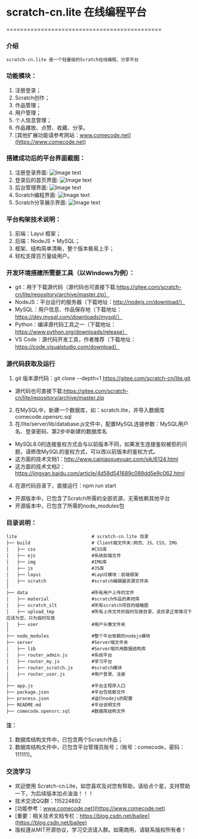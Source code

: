 # scratch-cn.lite 在线编程平台
=============================================

### 介绍
    scratch-cn.lite 是一个轻量级的Scratch在线编程、分享平台

### 功能模块：
1. 注册登录；
2. Scratch创作；
3. 作品管理；
4. 用户管理；
5. 个人信息管理；
6. 作品播放、点赞、收藏、分享。
7. [其他扩展功能请参考网站：www.comecode.net](https://www.comecode.net)

### 搭建成功后的平台界面截图：
1. 注册登录界面:
![Image text](https://gitee.com/scratch-cn/lite/raw/master/build/img/login.png)
2. 登录后的首页界面:
![Image text](https://gitee.com/scratch-cn/lite/raw/master/build/img/index.png)
3. 后台管理界面:
![Image text](https://gitee.com/scratch-cn/lite/raw/master/build/img/admin.png)
4. Scratch编程界面:
![Image text](https://gitee.com/scratch-cn/lite/raw/master/build/img/scratch.png)
5. Scratch分享展示界面:
![Image text](https://gitee.com/scratch-cn/lite/raw/master/build/img/scratch_play.png)

### 平台构架技术说明：
1. 前端：Layui 框架；
2. 后端：NodeJS + MySQL；
3. 框架、结构简单清晰，整个版本极易上手；
4. 轻松支撑百万量级用户。

### 开发环境搭建所需要工具（以Windows为例）：
- git：用于下载源代码（源代码也可直接下载:https://gitee.com/scratch-cn/lite/repository/archive/master.zip）
- NodeJS：平台运行的服务器（下载地址：http://nodejs.cn/download/）
- MySQL：用户信息、作品保存地（下载地址：https://dev.mysql.com/downloads/mysql/）
- Python：编译源代码工具之一（下载地址：https://www.python.org/downloads/release）
- VS Code：源代码开发工具，作者推荐（下载地址：https://code.visualstudio.com/download）

### 源代码获取及运行
1. git 版本源代码：git clone --depth=1 https://gitee.com/scratch-cn/lite.git
- 源代码也可直接下载:https://gitee.com/scratch-cn/lite/repository/archive/master.zip

2. 在MySQL中，新建一个数据库，如：scratch.lite，并导入数据库comecode.opensrc.sql
3. 在/lite/server/lib/database.js文件中，配置MySQL连接参数：MySQL用户名、登录密码、第2步中新建的数据库名
- MySQL8.0的连接鉴权方式会与以前版本不同，如果发生连接鉴权被拒的问题，请修改MySQL的鉴权方式，可以改以前版本的鉴权方式。
- 这方面的技术文档1：http://www.cainiaoxueyuan.com/sjk/6124.html
- 这方面的技术文档2：https://jingyan.baidu.com/article/4d58d541689c089dd5e9c062.html

4. 在源代码目录下，直接运行：npm run start
- 开源版本中，已包含了Scratch所需的全部资源，无需依赖其他平台
- 开源版本中，已包含了所需的node_modules包

### 目录说明：

```
lite                            # scratch-cn.lite 目录
├── build                       # Client端文件夹:网页、JS、CSS、IMG
│   ├── css                     #CSS库
│   ├── ejs                     #系统前端文件
│   ├── img                     #IMG库
│   ├── js                      #JS库
│   ├── layui                   #LayUI模块：前端框架
│   ├── scratch                 #scratch编辑器资源文件夹
│ 
├── data                        #所有用户上传的文件
│   ├── material                #scratch作品的素材库
│   ├── scratch_slt             #所有scratch项目的缩略图
│   ├── upload_tmp              #所有上传文件的临时存放目录，该目录正常情况下应该为空，只为临时存放
│   ├── user                    #用户头像文件夹
│
├── node_modules                #整个平台依赖的nodejs模块
├── server                      #Server端文件夹
│   ├── lib                     #Server端共用数据结构库
│   ├── router_admin.js         #系统平台
│   ├── router_my.js            #学习平台
│   ├── router_scratch.js       #scratch模块
│   ├── router_user.js          #用户登录、注册
│
├── app.js                      #平台主程序入口
├── package.json                #平台包依赖文件
├── process.json                #运行nodejs的配置
├── README.md                   #平台说明文件
├── comecode.opensrc.sql        #数据库结构文件
```
#### 注：
1. 数据库结构文件中，已包含两个Scratch作品；
2. 数据库结构文件中，已包含平台管理员账号；（账号：comecode，密码：111111)。


### 交流学习
- 欢迎使用 Scratch-cn.Lite，如您喜欢及对您有帮助，请给点个星，支持赞助一下，为后续版本加点油油！！！
- 技术交流QQ群：115224892
- [功能参考：www.comecode.net](https://www.comecode.net)
- [重要：相关技术文档专栏：https://blog.csdn.net/bailee](https://blog.csdn.net/bailee)
- 版权遵从MIT开源协议，学习交流请入群。如需商用，请联系版权所有者！
